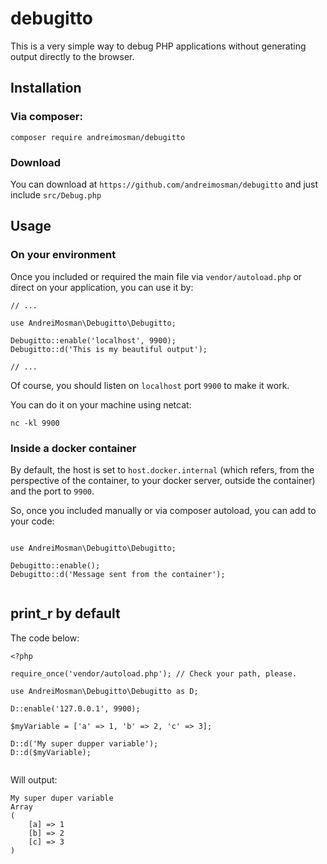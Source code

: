 # debugitto

This is a very simple way to debug PHP applications without generating output directly to the browser.

## Installation

### Via composer:

```
composer require andreimosman/debugitto
```

### Download

You can download at `https://github.com/andreimosman/debugitto` and just include `src/Debug.php`

## Usage

### On your environment

Once you included or required the main file via `vendor/autoload.php` or direct on your application, you can use it by:

```
// ...

use AndreiMosman\Debugitto\Debugitto;

Debugitto::enable('localhost', 9900);
Debugitto::d('This is my beautiful output');

// ...
```

Of course, you should listen on `localhost` port `9900` to make it work.

You can do it on your machine using netcat:

```
nc -kl 9900
```

### Inside a docker container

By default, the host is set to `host.docker.internal` (which refers, from the perspective of the container, to your docker server, outside the container) and the port to `9900`.

So, once you included manually or via composer autoload, you can add to your code:

```

use AndreiMosman\Debugitto\Debugitto;

Debugitto::enable();
Debugitto::d('Message sent from the container');


```

## print_r by default

The code below:

```
<?php

require_once('vendor/autoload.php'); // Check your path, please.

use AndreiMosman\Debugitto\Debugitto as D;

D::enable('127.0.0.1', 9900);

$myVariable = ['a' => 1, 'b' => 2, 'c' => 3];

D::d('My super dupper variable');
D::d($myVariable);


```

Will output:

```
My super duper variable
Array
(
    [a] => 1
    [b] => 2
    [c] => 3
)

```

